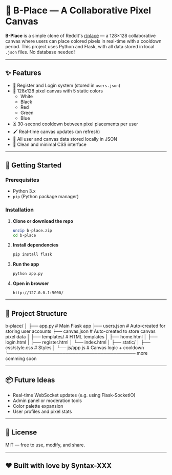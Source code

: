 # 🎨 B-Place — A Collaborative Pixel Canvas

**B-Place** is a simple clone of Reddit's [r/place](https://www.reddit.com/r/place/) — a 128×128 collaborative canvas where users can place colored pixels in real-time with a cooldown period. This project uses Python and Flask, with all data stored in local `.json` files. No database needed!

---

## ✨ Features

- 👤 Register and Login system (stored in `users.json`)
- 🎨 128x128 pixel canvas with 5 static colors
  - White
  - Black
  - Red
  - Green
  - Blue
- ⏳ 30-second cooldown between pixel placements per user
- 🖌️ Real-time canvas updates (on refresh)
- 💾 All user and canvas data stored locally in JSON
- 🧼 Clean and minimal CSS interface

---

## 🚀 Getting Started

### Prerequisites

- Python 3.x
- `pip` (Python package manager)

### Installation

1. **Clone or download the repo**
    ```bash
    unzip b-place.zip
    cd b-place
    ```

2. **Install dependencies**
    ```bash
    pip install flask
    ```

3. **Run the app**
    ```bash
    python app.py
    ```

4. **Open in browser**
    ```
    http://127.0.0.1:5000/
    ```

---

## 📁 Project Structure

b-place/
│
├── app.py # Main Flask app
├── users.json # Auto-created for storing user accounts
├── canvas.json # Auto-created to store canvas pixel data
│
├── templates/ # HTML templates
│ ├── home.html
│ ├── login.html
│ ├── register.html
│ └── index.html
│
├── static/
│ ├── css/style.css # Styles
│ └── js/app.js # Canvas logic + cooldown
└──────────────────────────────────────── more comming soon

---

## 📦 Future Ideas

- Real-time WebSocket updates (e.g. using Flask-SocketIO)
- Admin panel or moderation tools
- Color palette expansion
- User profiles and pixel stats

---

## 📜 License

MIT — free to use, modify, and share.

---

## ❤️ Built with love by Syntax-XXX
